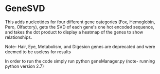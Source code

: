 # GeneSVD
This adds nucleotides for four different gene categories (Fox, Hemoglobin, Pero, Olfactory), gets the SVD of each gene's one hot encoded sequence, and takes the dot product to display a heatmap of the genes to show relationships.

Note- Hair, Eye, Metabolism, and Digesion genes are deprecated and were deemed to be useless for results

In order to run the code simply run python geneManager.py
(note- running python version 2.7)
